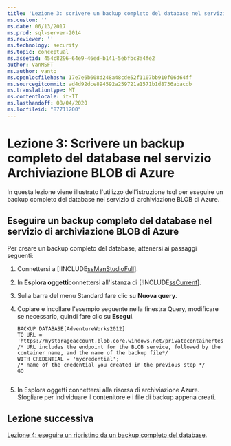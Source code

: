 ```yaml
---
title: 'Lezione 3: scrivere un backup completo del database nel servizio di archiviazione BLOB di Azure | Microsoft Docs'
ms.custom: ''
ms.date: 06/13/2017
ms.prod: sql-server-2014
ms.reviewer: ''
ms.technology: security
ms.topic: conceptual
ms.assetid: 454c8296-64e9-46ed-b141-5ebfbc8a4fe2
author: VanMSFT
ms.author: vanto
ms.openlocfilehash: 17e7e6b608d248a48cde52f1107bb910f06d64ff
ms.sourcegitcommit: ad4d92dce894592a259721a1571b1d8736abacdb
ms.translationtype: MT
ms.contentlocale: it-IT
ms.lasthandoff: 08/04/2020
ms.locfileid: "87711200"
---
```

# <a name="lesson-3-write-a-full-database-backup-to-the-azure-blob-storage-service"></a>Lezione 3: Scrivere un backup completo del database nel servizio Archiviazione BLOB di Azure
  In questa lezione viene illustrato l'utilizzo dell'istruzione tsql per eseguire un backup completo del database nel servizio di archiviazione BLOB di Azure.  
  
## <a name="perform-a-full-database-backup-to-the-azure-blob-storage-service"></a>Eseguire un backup completo del database nel servizio di archiviazione BLOB di Azure  
 Per creare un backup completo del database, attenersi ai passaggi seguenti:  
  
1.  Connettersi a [!INCLUDE[ssManStudioFull](../includes/ssmanstudiofull-md.md)].  
  
2.  In **Esplora oggetti**connettersi all'istanza di [!INCLUDE[ssCurrent](../includes/sscurrent-md.md)].  
  
3.  Sulla barra del menu Standard fare clic su **Nuova query**.  
  
4.  Copiare e incollare l'esempio seguente nella finestra Query, modificare se necessario, quindi fare clic su **Esegui**.  
  
    ```  
    BACKUP DATABASE[AdventureWorks2012]   
    TO URL = 'https://mystorageaccount.blob.core.windows.net/privatecontainertest/AdventureWorks2012.bak'   
    /* URL includes the endpoint for the BLOB service, followed by the container name, and the name of the backup file*/   
    WITH CREDENTIAL = 'mycredential';  
    /* name of the credential you created in the previous step */   
    GO  
  
    ```  
  
5.  In Esplora oggetti connettersi alla risorsa di archiviazione Azure. Sfogliare per individuare il contenitore e i file di backup appena creati.  
  
## <a name="next-lesson"></a>Lezione successiva  
 [Lezione 4: eseguire un ripristino da un backup completo del database](../../2014/tutorials/lesson-4-perform-a-restore-from-a-full-database-backup.md).  
  
  
